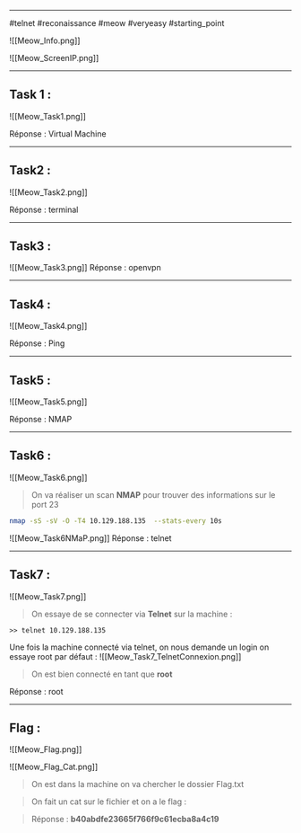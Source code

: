 
---
#telnet #reconaissance #meow #veryeasy #starting_point

![[Meow_Info.png]]

![[Meow_ScreenIP.png]]

---

## Task 1 : 

![[Meow_Task1.png]]

Réponse : Virtual Machine 

---

## Task2 : 

![[Meow_Task2.png]]

Réponse : terminal

---

## Task3 : 

![[Meow_Task3.png]]
Réponse : openvpn

---

## Task4 : 

![[Meow_Task4.png]]

Réponse : Ping

---

## Task5 : 

![[Meow_Task5.png]]

Réponse : NMAP

--- 

## Task6 : 

![[Meow_Task6.png]]

>  On va réaliser un scan **NMAP** pour trouver des informations sur le port 23 

```bash
nmap -sS -sV -O -T4 10.129.188.135  --stats-every 10s
```

![[Meow_Task6NMaP.png]]
Réponse :  telnet

---

## Task7 : 

![[Meow_Task7.png]]

> On essaye de se connecter via **Telnet** sur la machine : 

```shell
>> telnet 10.129.188.135
```

Une fois la machine connecté via telnet, on nous demande un login on essaye root par défaut : 
![[Meow_Task7_TelnetConnexion.png]]

>  On est bien connecté en tant que **root** 

Réponse : root

---

## Flag :


![[Meow_Flag.png]]


![[Meow_Flag_Cat.png]]


> On est dans  la machine on va chercher le dossier Flag.txt

> On fait un cat sur le fichier et on a le flag :

> Réponse : **b40abdfe23665f766f9c61ecba8a4c19**

